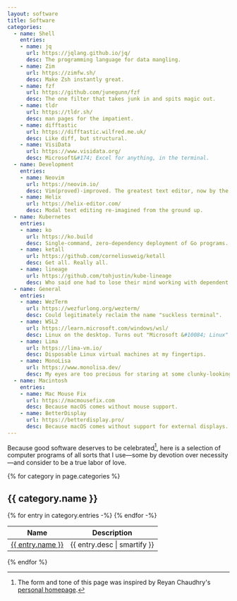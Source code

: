 ```yaml
---
layout: software
title: Software
categories:
  - name: Shell
    entries:
    - name: jq
      url: https://jqlang.github.io/jq/
      desc: The programming language for data mangling.
    - name: Zim
      url: https://zimfw.sh/
      desc: Make Zsh instantly great.
    - name: fzf
      url: https://github.com/junegunn/fzf
      desc: The one filter that takes junk in and spits magic out.
    - name: tldr
      url: https://tldr.sh/
      desc: man pages for the impatient.
    - name: difftastic
      url: https://difftastic.wilfred.me.uk/
      desc: Like diff, but structural.
    - name: VisiData
      url: https://www.visidata.org/
      desc: Microsoft&#174; Excel for anything, in the terminal.
  - name: Development
    entries:
    - name: Neovim
      url: https://neovim.io/
      desc: Vim(proved)-improved. The greatest text editor, now by the people for the people.
    - name: Helix
      url: https://helix-editor.com/
      desc: Modal text editing re-imagined from the ground up.
  - name: Kubernetes
    entries:
    - name: ko
      url: https://ko.build
      desc: Single-command, zero-dependency deployment of Go programs.
    - name: ketall
      url: https://github.com/corneliusweig/ketall
      desc: Get all. Really all.
    - name: lineage
      url: https://github.com/tohjustin/kube-lineage
      desc: Who said one had to lose their mind working with dependent objects?
  - name: General
    entries:
    - name: WezTerm
      url: https://wezfurlong.org/wezterm/
      desc: Could legitimately reclaim the name "suckless terminal".
    - name: WSL2
      url: https://learn.microsoft.com/windows/wsl/
      desc: Linux on the desktop. Turns out "Microsoft &#10084; Linux" wasn't just a marketing stunt.
    - name: Lima
      url: https://lima-vm.io/
      desc: Disposable Linux virtual machines at my fingertips.
    - name: MonoLisa
      url: https://www.monolisa.dev/
      desc: My eyes are too precious for staring at some clunky-looking font all day.
  - name: Macintosh
    entries:
    - name: Mac Mouse Fix
      url: https://macmousefix.com
      desc: Because macOS comes without mouse support.
    - name: BetterDisplay
      url: https://betterdisplay.pro/
      desc: Because macOS comes without support for external displays.
---
```


Because good software deserves to be celebrated[^1], here is a selection of
computer programs of all sorts that I use—some by devotion over necessity—and
consider to be a true labor of love.

{% for category in page.categories %}
<h2>{{ category.name }}</h2>
<table>
  <thead>
    <tr>
      <th>Name</th>
      <th>Description</th>
    </tr>
  </thead>
  <tbody>
    {% for entry in category.entries -%}
    <tr>
      <td><a href="{{ entry.url }}">{{ entry.name }}</a></td>
      <td>{{ entry.desc | smartify }}</td>
    </tr>
    {% endfor -%}
  </tbody>
</table>
{% endfor %}

[^1]: The form and tone of this page was inspired by Reyan Chaudhry's [personal homepage][1].

[1]: https://reyan.co/software
